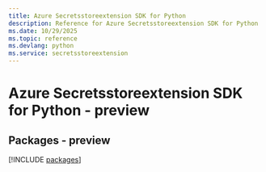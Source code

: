 ```yaml
---
title: Azure Secretsstoreextension SDK for Python
description: Reference for Azure Secretsstoreextension SDK for Python
ms.date: 10/29/2025
ms.topic: reference
ms.devlang: python
ms.service: secretsstoreextension
---
```

# Azure Secretsstoreextension SDK for Python - preview
## Packages - preview
[!INCLUDE [packages](secretsstoreextension-index.md)]